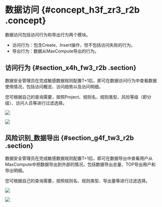 # 数据访问 {#concept_h3f_zr3_r2b .concept}

数据访问包括访问行为和导出行为两个模块。

-   访问行为：包含Create、Insert操作，但不包括访问失败的行为。
-   导出行为：数据从MaxCompute导出的行为。

## 访问行为 {#section_x4h_fw3_r2b .section}

数据安全管理员在完成敏感数据规则配置T+1后，即可在数据访问行为中查看数据使用情况，包括访问概览、访问趋势以及访问明细。

您可根据自己的查询需要，按照Project、规则名、规则类型、风险等级（即分级）、访问人员等进行过滤选择。

![](http://static-aliyun-doc.oss-cn-hangzhou.aliyuncs.com/assets/img/17057/15368083638862_zh-CN.png)

![](http://static-aliyun-doc.oss-cn-hangzhou.aliyuncs.com/assets/img/17057/15368083638863_zh-CN.png)

## 风险识别\_数据导出 {#section_g4f_tw3_r2b .section}

数据安全管理员在完成敏感数据规则配置T+1后，即可在数据导出中查看用户从MaxCompute中把数据导出到外部的情况，包括数据导出总量、TOP导出用户和导出明细。

您可根据自己的查询需要，按照规则名、规则类型、导出量等进行过滤选择。

![](http://static-aliyun-doc.oss-cn-hangzhou.aliyuncs.com/assets/img/17057/15368083638866_zh-CN.png)

![](http://static-aliyun-doc.oss-cn-hangzhou.aliyuncs.com/assets/img/17057/15368083638867_zh-CN.png)

